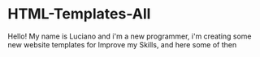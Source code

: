 # HTML-Templates-All

<p>Hello! My name is Luciano and i'm a new programmer, i'm creating some new website templates for Improve my Skills, and here some of then</p>
